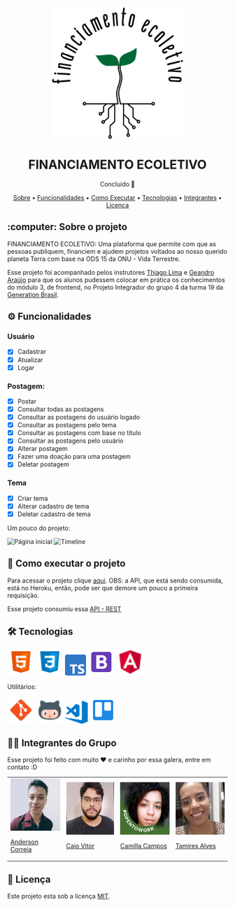 <p align="center">
  <img src="Midias_Readme/Logo.png" alt="End-Points dos temas e dos Usuários" height="300px" width="300px">
</p>
<h1 align="center">FINANCIAMENTO ECOLETIVO</h1>
<p align="center">Concluído 🚀</p>
<p align="center">
  <a href="#Sobre">Sobre</a> •
  <a href="#Funcionalidades">Funcionalidades</a> •
  <a href="#Executar">Como Executar</a> •
  <a href="#Tecnologias">Tecnologias</a> •
  <a href="#Integrantes">Integrantes</a> •
  <a href="#Licenca">Licença</a>
</p>

<h2 id="Sobre">:computer: Sobre o projeto</h2>
<p>
  FINANCIAMENTO ECOLETIVO: Uma plataforma que permite com que as pessoas publiquem, financiem e ajudem projetos voltados ao nosso querido planeta Terra com base na ODS 15 da ONU - Vida Terrestre.
</p>

<p>
  Esse projeto foi acompanhado pelos instrutores <a href="https://www.linkedin.com/in/thicode/">Thiago Lima</a> e <a href="https://www.linkedin.com/in/geandro-ara%C3%BAjo-1b19881b4/">Geandro Araújo</a> para que os alunos pudessem colocar em prática os conhecimentos do módulo 3, de frontend, no Projeto Integrador do grupo 4 da turma 19 da <a href="https://brazil.generation.org/">Generation Brasil</a>. 
</p>

<h2 id="Funcionalidades">⚙️ Funcionalidades</h2>

<h3>Usuário</h3>

  - [x] Cadastrar
  - [x] Atualizar
  - [x] Logar

<h3>Postagem:</h3>

  - [x] Postar
  - [x] Consultar todas as postagens
  - [x] Consultar as postagens do usuário logado
  - [x] Consultar as postagens pelo tema 
  - [x] Consultar as postagens com base no título
  - [x] Consultar as postagens pelo usuário  
  - [x] Alterar postagem
  - [x] Fazer uma doação para uma postagem
  - [x] Deletar postagem

<h3>Tema</h3>

  - [x] Criar tema
  - [x] Alterar cadastro de tema
  - [x] Deletar cadastro de tema

<p>Um pouco do projeto: </p>

<img src="https://media.giphy.com/media/F30pUNIksRDmzqBTlP/giphy.gif" alt="Página inicial">

<img src="https://media.giphy.com/media/apxlgi6nEeP1TuuOqd/giphy.gif" alt="Timeline">

<h2 id="Executar">🚀 Como executar o projeto</h2>

<p>Para acessar o projeto clique <a href="https://financiamento-ecoletivo.netlify.app/#/inicial">aqui</a>. OBS: a API, que está sendo consumida, está no Heroku, então, pode ser que demore um pouco a primeira requisição.</p>
<p>Esse projeto consumiu essa <a href="https://github.com/caio199307/Projeto_IntegradorG4">API - REST</a></p>

<h2 id="Tecnologias">🛠 Tecnologias</h2>


<a href="https://www.w3schools.com/html/"><img src="Midias_Readme/ferramentas/HTML.png" alt="HTML" title="HTML" height="62px" width="62px"></a>
<a href="https://www.w3schools.com/css/"><img src="Midias_Readme/ferramentas/CSS.png" alt="CSS" title="CSS" height="62px" width="62px"></a>
<a href="https://www.typescriptlang.org/"><img src="Midias_Readme/ferramentas/TypeScript.png" alt="TypeScript" title="TypeScript"></a>
<a href="https://getbootstrap.com.br/"><img src="Midias_Readme/ferramentas/Bootstrap.png" alt="Bootstrap" title="Bootstrap" height="62px" width="62px"></a>
<a href="https://angular.io/"><img src="Midias_Readme/ferramentas/Angular.png" alt="Angular" title="Angular" height="62px" width="62px"></a>

<p>Utilitários:</p>
<a href="https://git-scm.com/"><img src="Midias_Readme/ferramentas/Git.png" alt="Git" title="Git" height="62px" width="62px"></a>
<a href="https://github.com/"><img src="Midias_Readme/ferramentas/GitHub.png" alt="GitHub" title="GitHub" height="62px" width="62px"></a>
<a href="https://code.visualstudio.com/"><img src="Midias_Readme/ferramentas/VSCode.png" alt="VSCode" title="VSCode" height="52px" width="52px"></a>
<a href="https://trello.com/pt-BR"><img src="Midias_Readme/ferramentas/Trello.png" alt="Trello" title="Trello" height="62px" width="62px"></a>

<h2 id="Integrantes">👨‍💻 Integrantes do Grupo</h2>
<p>Esse projeto foi feito com muito ❤️ e carinho por essa galera, entre em contato :D</p>
<table>
  <tr>
    <td>
      <a href="https://www.linkedin.com/in/anderson-correia/"><img src="Midias_Readme/integrantes/Anderson.png" width="120px;" height="120px;"></a>  
      <a href="https://www.linkedin.com/in/anderson-correia/"><p>Anderson Correia</p></a>
    </td>
    <td>
      <a href="https://www.linkedin.com/in/caiovitorfdev/"><img src="Midias_Readme/integrantes/Caio.jpg" width="120px;" height="120px;"></a>
      <a href="https://www.linkedin.com/in/caiovitorfdev/"><p>Caio Vitor</p></a>
    </td> 
    <td>
      <a href="https://www.linkedin.com/in/valisopmacamilla/"><img src="Midias_Readme/integrantes/Camilla.jpg" width="120px;" height="120px;"></a>
      <a href="https://www.linkedin.com/in/valisopmacamilla/"><p>Camilla Campos</p></a>
    </td>
    <td>
      <a href="https://www.linkedin.com/in/tamires-alves-dos-santos-8893591a9/"><img src="Midias_Readme/integrantes/Tamires.jpg" width="120px;" height="120px;"></a>
      <a href="https://www.linkedin.com/in/tamires-alves-dos-santos-8893591a9/"><p>Tamires Alves</p></a>
    </td>
  </tr>
</table>

<h2 id="Licenca">📝 Licença</h2>

<p>Este projeto esta sob a licença <a href="https://github.com/Anderson815/Financiamento_Ecoletivo/blob/89857883ee2b52865098bfb328aaa76b1955c00d/LICENSE">MIT</a>.</p>
